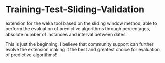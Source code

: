 # Training-Test-Sliding-Validation
extension for the weka tool based on the sliding window method, able to perform the evaluation of predictive algorithms through percentages, absolute number of instances and interval between dates.

This is just the beginning, I believe that community support can further evolve the extension making it the best and greatest choice for evaluation of predictive algorithms!!.
